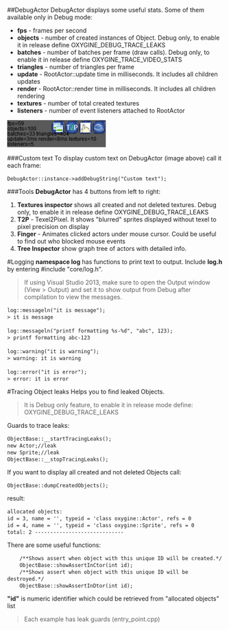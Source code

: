 ##DebugActor 
DebugActor displays some useful stats. Some of them available only in Debug mode:

- **fps** - frames per second
- **objects** - number of created instances of Object. Debug only, to enable it in release define OXYGINE_DEBUG_TRACE_LEAKS
- **batches** - number of batches per frame (draw calls). Debug only, to enable it in release define OXYGINE_TRACE_VIDEO_STATS
- **triangles** - number of triangles per frame
- **update** - RootActor::update time in milliseconds. It includes all children updates
- **render** - RootActor::render time in milliseconds. It includes all children rendering
- **textures** - number of total created textures
- **listeners** - number of event listeners attached to RootActor

![](img/DebugActor.png)

###Custom text
To display custom text on DebugActor (image above) call it each frame:

    DebugActor::instance->addDebugString("Custom text");

###Tools
**DebugActor** has 4 buttons from left to right:

1. **Textures inspector** shows all created and not deleted textures. Debug only, to enable it in release define OXYGINE_DEBUG_TRACE_LEAKS
2. **T2P** - Texel2Pixel. It shows "blurred" sprites displayed without texel to pixel precision on display
3. **Finger** - Animates clicked actors under mouse cursor. Could be useful to find out who blocked mouse events
4. **Tree Inspector** show graph tree of actors with detailed info.

#Logging
**namespace log** has functions to print text to output. Include **log.h**  by entering #include "core/log.h". 
> If using Visual Studio 2013, make sure to open the Output window (View > Output) and set it to show output from Debug after compilation to view the messages.


    log::messageln("it is message");
    > it is message

    log::messageln("printf formatting %s-%d", "abc", 123);
    > printf formatting abc-123
    
    log::warning("it is warning");
    > warning: it is warning
    
    log::error("it is error");
    > error: it is error



#Tracing Object leaks
Helps you to find leaked Objects.
 
> It is Debug only feature, to enable it in release mode define: OXYGINE_DEBUG_TRACE_LEAKS

Guards to trace leaks:

	ObjectBase::__startTracingLeaks();
    new Actor;//leak
	new Sprite;//leak
	ObjectBase::__stopTracingLeaks();

If you want to display all created and not deleted Objects call:

	ObjectBase::dumpCreatedObjects();

result: 

	allocated objects:
	id = 3, name = '', typeid = 'class oxygine::Actor', refs = 0
	id = 4, name = '', typeid = 'class oxygine::Sprite', refs = 0
	total: 2 -----------------------------

There are some useful functions:

		/**Shows assert when object with this unique ID will be created.*/ 
		ObjectBase::showAssertInCtor(int id);
		/**Shows assert when object with this unique ID will be destroyed.*/
		ObjectBase::showAssertInDtor(int id);

**"id"** is numeric identifier which could be retrieved from "allocated objects" list 


> Each example has leak guards (entry_point.cpp)

